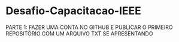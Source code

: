 # Desafio-Capacitacao-IEEE
PARTE 1: FAZER UMA CONTA NO GITHUB E PUBLICAR
O PRIMEIRO REPOSITÓRIO COM UM ARQUIVO TXT SE
APRESENTANDO
